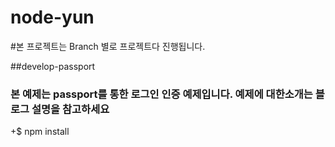 # node-yun


#본 프로젝트는 Branch 별로 프로젝트다 진행됩니다.


##develop-passport

### 본 예제는 passport를 통한 로그인 인증 예제입니다. 예제에 대한소개는 블로그 설명을 참고하세요

+$ npm install
